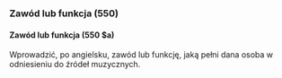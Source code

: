 ### Zawód lub funkcja (550)

#### Zawód lub funkcja (550 $a)
Wprowadzić, po angielsku, zawód lub funkcję, jaką pełni dana osoba w odniesieniu do źródeł muzycznych.
